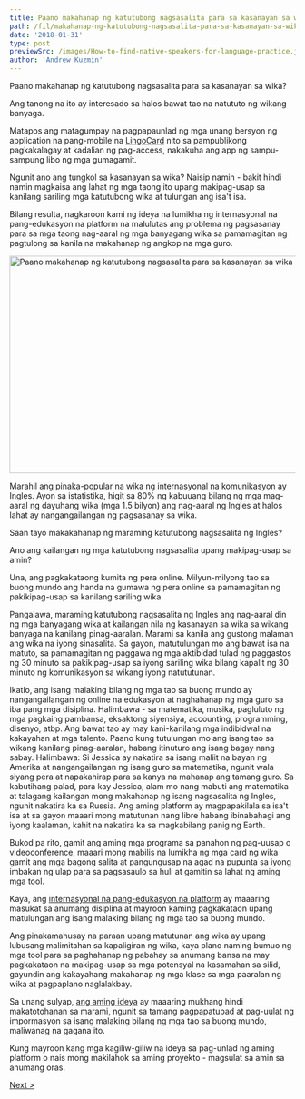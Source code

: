 ```yaml
---
title: Paano makahanap ng katutubong nagsasalita para sa kasanayan sa wika?
path: /fil/makahanap-ng-katutubong-nagsasalita-para-sa-kasanayan-sa-wika
date: '2018-01-31'
type: post
previewSrc: /images/How-to-find-native-speakers-for-language-practice.jpg
author: 'Andrew Kuzmin'
---
```


Paano makahanap ng katutubong nagsasalita para sa kasanayan sa wika?

Ang tanong na ito ay interesado sa halos bawat tao na natututo ng wikang banyaga.

Matapos ang matagumpay na pagpapaunlad ng mga unang bersyon ng application na pang-mobile na <a href="https://fil.lingocard.com/#free-mobile-app" target="_blank" rel="noopener">LingoCard</a> nito sa pampublikong pagkakalagay at kadalian ng pag-access, nakakuha ang app ng sampu-sampung libo ng mga gumagamit.

Ngunit ano ang tungkol sa kasanayan sa wika? Naisip namin - bakit hindi namin magkaisa ang lahat ng mga taong ito upang makipag-usap sa kanilang sariling mga katutubong wika at tulungan ang isa't isa.

Bilang resulta, nagkaroon kami ng ideya na lumikha ng internasyonal na pang-edukasyon na platform na malulutas ang problema ng pagsasanay para sa mga taong nag-aaral ng mga banyagang wika sa pamamagitan ng pagtulong sa kanila na makahanap ng angkop na mga guro.

<img class="aligncenter wp-image-78 size-full" src="../images/platform/social-network.jpg" alt="Paano makahanap ng katutubong nagsasalita para sa kasanayan sa wika" width="628" height="383" />

Marahil ang pinaka-popular na wika ng internasyonal na komunikasyon ay Ingles. Ayon sa istatistika, higit sa 80% ng kabuuang bilang ng mga mag-aaral ng dayuhang wika (mga 1.5 bilyon) ang nag-aaral ng Ingles at halos lahat ay nangangailangan ng pagsasanay sa wika.

Saan tayo makakahanap ng maraming katutubong nagsasalita ng Ingles?

Ano ang kailangan ng mga katutubong nagsasalita upang makipag-usap sa amin?

Una, ang pagkakataong kumita ng pera online. Milyun-milyong tao sa buong mundo ang handa na gumawa ng pera online sa pamamagitan ng pakikipag-usap sa kanilang sariling wika.

Pangalawa, maraming katutubong nagsasalita ng Ingles ang nag-aaral din ng mga banyagang wika at kailangan nila ng kasanayan sa wika sa wikang banyaga na kanilang pinag-aaralan. Marami sa kanila ang gustong malaman ang wika na iyong sinasalita. Sa gayon, matutulungan mo ang bawat isa na matuto, sa pamamagitan ng paggawa ng mga aktibidad tulad ng paggastos ng 30 minuto sa pakikipag-usap sa iyong sariling wika bilang kapalit ng 30 minuto ng komunikasyon sa wikang iyong natututunan.

Ikatlo, ang isang malaking bilang ng mga tao sa buong mundo ay nangangailangan ng online na edukasyon at naghahanap ng mga guro sa iba pang mga disiplina. Halimbawa - sa matematika, musika, pagluluto ng mga pagkaing pambansa, eksaktong siyensiya, accounting, programming, disenyo, atbp. Ang bawat tao ay may kani-kanilang mga indibidwal na kakayahan at mga talento. Paano kung tutulungan mo ang isang tao sa wikang kanilang pinag-aaralan, habang itinuturo ang isang bagay nang sabay. Halimbawa: Si Jessica ay nakatira sa isang maliit na bayan ng Amerika at nangangailangan ng isang guro sa matematika, ngunit wala siyang pera at napakahirap para sa kanya na mahanap ang tamang guro. Sa kabutihang palad, para kay Jessica, alam mo nang mabuti ang matematika at talagang kailangan mong makahanap ng isang nagsasalita ng Ingles, ngunit nakatira ka sa Russia. Ang aming platform ay magpapakilala sa isa't isa at sa gayon maaari mong matutunan nang libre habang ibinabahagi ang iyong kaalaman, kahit na nakatira ka sa magkabilang panig ng Earth.

Bukod pa rito, gamit ang aming mga programa sa panahon ng pag-uusap o videoconference, maaari mong mabilis na lumikha ng mga card ng wika gamit ang mga bagong salita at pangungusap na agad na pupunta sa iyong imbakan ng ulap para sa pagsasaulo sa huli at gamitin sa lahat ng aming mga tool.

Kaya, ang <a href="https://fil.lingocard.com/platform/" target="_blank" rel="noopener">internasyonal na pang-edukasyon na platform</a> ay maaaring masukat sa anumang disiplina at mayroon kaming pagkakataon upang matulungan ang isang malaking bilang ng mga tao sa buong mundo.

Ang pinakamahusay na paraan upang matutunan ang wika ay upang lubusang malimitahan sa kapaligiran ng wika, kaya plano naming bumuo ng mga tool para sa paghahanap ng pabahay sa anumang bansa na may pagkakataon na makipag-usap sa mga potensyal na kasamahan sa silid, gayundin ang kakayahang makahanap ng mga klase sa mga paaralan ng wika at pagpaplano naglalakbay.

Sa unang sulyap, <a href="/fil/?lang=fil">ang aming ideya</a> ay maaaring mukhang hindi makatotohanan sa marami, ngunit sa tamang pagpapatupad at pag-uulat ng impormasyon sa isang malaking bilang ng mga tao sa buong mundo, maliwanag na gagana ito.

Kung mayroon kang mga kagiliw-giliw na ideya sa pag-unlad ng aming platform o nais mong makilahok sa aming proyekto - magsulat sa amin sa anumang oras.

<a href="/fil/paano-mabilis-na-matuto-ng-ingles">Next ></a>
